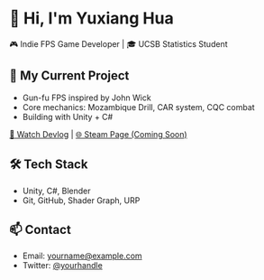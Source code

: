 # 👋 Hi, I'm Yuxiang Hua

🎮 Indie FPS Game Developer | 🎓 UCSB Statistics Student

## 🚀 My Current Project
- Gun-fu FPS inspired by John Wick
- Core mechanics: Mozambique Drill, CAR system, CQC combat
- Building with Unity + C#

[🎥 Watch Devlog](https://youtube.com/...) | [🌐 Steam Page (Coming Soon)](https://...)

## 🛠 Tech Stack
- Unity, C#, Blender  
- Git, GitHub, Shader Graph, URP  

## 📫 Contact
- Email: yourname@example.com  
- Twitter: [@yourhandle](https://twitter.com/yourhandle)
